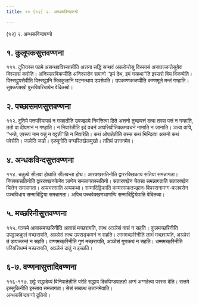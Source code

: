 ```yaml
---
title: ११ (१२) २. अन्धकविन्दवग्गो

---
```

(१२) २. अन्धकविन्दवग्गो  


## १. कुलूपकसुत्तवण्णना

१११. दुतियस्स पठमे असन्थवविस्सासीति अत्तना सद्धिं सन्थवं अकरोन्तेसु विस्सासं अनापज्जन्तेसुयेव विस्सासं करोति। अनिस्सरविकप्पीति अनिस्सरोव समानो ‘‘इमं देथ, इमं गण्हथा’’ति इस्सरो विय विकप्पेति। विस्सट्ठुपसेवीति विस्सट्ठानि भिन्नकुलानि घटनत्थाय उपसेवति। उपकण्णकजप्पीति कण्णमूले मन्तं गण्हाति। सुक्कपक्खो वुत्तविपरियायेन वेदितब्बो।  


## २. पच्छासमणसुत्तवण्णना

११२. दुतिये पत्तपरियापन्नं न गण्हातीति उपज्झाये निवत्तित्वा ठिते अत्तनो तुच्छपत्तं दत्वा तस्स पत्तं न गण्हाति, ततो वा दीयमानं न गण्हाति। न निवारेतीति इदं वचनं आपत्तिवीतिक्कमवचनं नामाति न जानाति। ञत्वा वापि, ‘‘भन्ते, एवरूपं नाम वत्तुं न वट्टती’’ति न निवारेति। कथं ओपातेतीति तस्स कथं भिन्दित्वा अत्तनो कथं पवेसेति। जळोति जडो। एळमूगोति पग्घरितखेळमुखो। ततियं उत्तानमेव।  


## ४. अन्धकविन्दसुत्तवण्णना

११४. चतुत्थे सीलवा होथाति सीलवन्ता होथ। आरक्खसतिनोति द्वाररक्खिकाय सतिया समन्नागता। निपक्कसतिनोति द्वाररक्खनकेनेव ञाणेन समन्नागतस्सतिनो। सतारक्खेन चेतसा समन्नागताति सतारक्खेन चित्तेन समन्नागता। अप्पभस्साति अप्पकथा। सम्मादिट्ठिकाति कम्मस्सकतज्झान-विपस्सनामग्ग-फलवसेन पञ्चविधाय सम्मादिट्ठिया समन्नागता। अपिच पच्चवेक्खणञाणम्पि सम्मादिट्ठियेवाति वेदितब्बा।  


## ५. मच्छरिनीसुत्तवण्णना

११५. पञ्चमे आवासमच्छरिनीति आवासं मच्छरायति, तत्थ अञ्ञेसं वासं न सहति। कुलमच्छरिनीति उपट्ठाककुलं मच्छरायति, अञ्ञेसं तत्थ उपसङ्कमनं न सहति। लाभमच्छरिनीति लाभं मच्छरायति, अञ्ञेसं तं उप्पज्जन्तं न सहति। वण्णमच्छरिनीति गुणं मच्छरायति, अञ्ञेसं गुणकथं न सहति। धम्ममच्छरिनीति परियत्तिधम्मं मच्छरायति, अञ्ञेसं दातुं न इच्छति।  


## ६-७. वण्णनासुत्तादिवण्णना

११६-११७. छट्ठे सद्धादेय्यं विनिपातेतीति परेहि सद्धाय दिन्नपिण्डपाततो अग्गं अग्गहेत्वा परस्स देति। सत्तमे इस्सुकिनीति इस्साय समन्नागता। सेसं सब्बत्थ उत्तानमेवाति।  
अन्धकविन्दवग्गो दुतियो।  